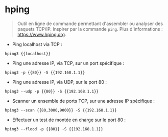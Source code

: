 # hping

> Outil en ligne de commande permettant d'assembler ou analyser des paquets TCP/IP.
> Inspirer par la commande `ping`.
> Plus d'informations : <https://www.hping.org>.

- Ping localhost via TCP :

`hping3 {{localhost}}`

- Ping une adresse IP, via TCP, sur un port spécifique :

`hping3 -p {{80}} -S {{192.168.1.1}}`

- Ping une adresse IP, via UDP, sur le port 80 :

`hping3 --udp -p {{80}} -S {{192.168.1.1}}`

- Scanner un ensemble de ports TCP, sur une adresse IP spécifique :

`hping3 --scan {{80,3000,9000}} -S {{192.168.1.1}}`

- Effectuer un test de montée en charge sur le port 80 :

`hping3 --flood -p {{80}} -S {{192.168.1.1}}`
